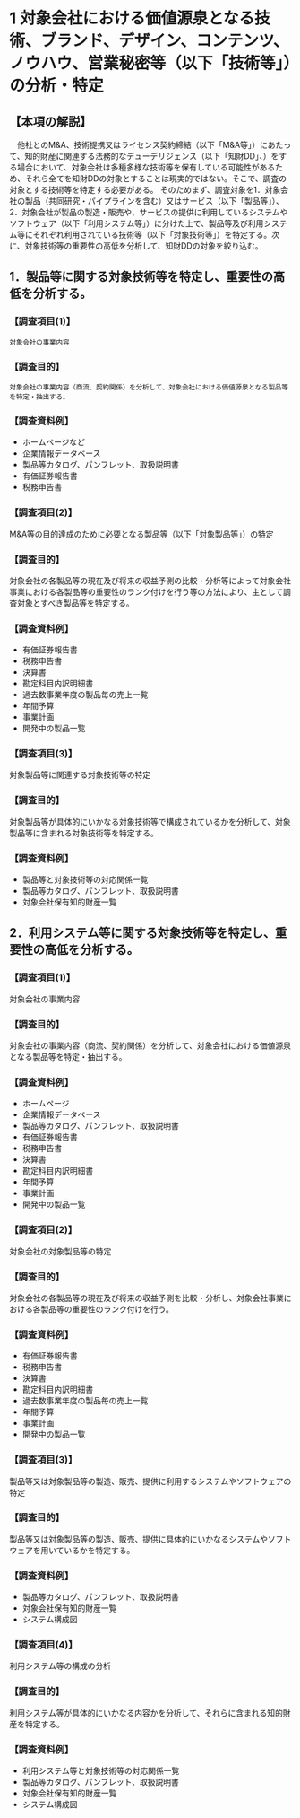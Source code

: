 # 1 対象会社における価値源泉となる技術、ブランド、デザイン、コンテンツ、ノウハウ、営業秘密等（以下「技術等」）の分析・特定

## 【本項の解説】
　他社とのM&A、技術提携又はライセンス契約締結（以下「M&A等」）にあたって、知的財産に関連する法務的なデューデリジェンス（以下「知財DD」、）をする場合において、対象会社は多種多様な技術等を保有している可能性があるため、それら全てを知財DDの対象とすることは現実的ではない。そこで、調査の対象とする技術等を特定する必要がある。
そのためまず、調査対象を1．対象会社の製品（共同研究・パイプラインを含む）又はサービス（以下「製品等」）、2．対象会社が製品の製造・販売や、サービスの提供に利用しているシステムやソフトウェア（以下「利用システム等」）に分けた上で、製品等及び利用システム等にそれぞれ利用されている技術等（以下「対象技術等」）を特定する。次に、対象技術等の重要性の高低を分析して、知財DDの対象を絞り込む。

## 1．製品等に関する対象技術等を特定し、重要性の高低を分析する。

### 【調査項目(1)】
	対象会社の事業内容
### 【調査目的】
	対象会社の事業内容（商流、契約関係）を分析して、対象会社における価値源泉となる製品等を特定・抽出する。
### 【調査資料例】
* ホームページなど
* 企業情報データベース
* 製品等カタログ、パンフレット、取扱説明書
* 有価証券報告書
* 税務申告書


### 【調査項目(2)】
M&A等の目的達成のために必要となる製品等（以下「対象製品等」）の特定
### 【調査目的】
対象会社の各製品等の現在及び将来の収益予測の比較・分析等によって対象会社事業における各製品等の重要性のランク付けを行う等の方法により、主として調査対象とすべき製品等を特定する。
### 【調査資料例】
* 有価証券報告書
* 税務申告書
* 決算書
* 勘定科目内訳明細書
* 過去数事業年度の製品毎の売上一覧
* 年間予算
* 事業計画
* 開発中の製品一覧


### 【調査項目(3)】
対象製品等に関連する対象技術等の特定
### 【調査目的】
対象製品等が具体的にいかなる対象技術等で構成されているかを分析して、対象製品等に含まれる対象技術等を特定する。
### 【調査資料例】
* 製品等と対象技術等の対応関係一覧
* 製品等カタログ、パンフレット、取扱説明書
* 対象会社保有知的財産一覧

## 2．利用システム等に関する対象技術等を特定し、重要性の高低を分析する。

### 【調査項目(1)】
対象会社の事業内容
### 【調査目的】
対象会社の事業内容（商流、契約関係）を分析して、対象会社における価値源泉となる製品等を特定・抽出する。
### 【調査資料例】
* ホームページ
* 企業情報データベース
* 製品等カタログ、パンフレット、取扱説明書
* 有価証券報告書
* 税務申告書
* 決算書
* 勘定科目内訳明細書
* 年間予算
* 事業計画
* 開発中の製品一覧


### 【調査項目(2)】
対象会社の対象製品等の特定
### 【調査目的】
対象会社の各製品等の現在及び将来の収益予測を比較・分析し、対象会社事業における各製品等の重要性のランク付けを行う。
### 【調査資料例】
* 有価証券報告書
* 税務申告書
* 決算書
* 勘定科目内訳明細書
* 過去数事業年度の製品毎の売上一覧
* 年間予算
* 事業計画
* 開発中の製品一覧


### 【調査項目(3)】
製品等又は対象製品等の製造、販売、提供に利用するシステムやソフトウェアの特定
### 【調査目的】
製品等又は対象製品等の製造、販売、提供に具体的にいかなるシステムやソフトウェアを用いているかを特定する。
### 【調査資料例】
* 製品等カタログ、パンフレット、取扱説明書
* 対象会社保有知的財産一覧
* システム構成図

### 【調査項目(4)】
利用システム等の構成の分析
### 【調査目的】
利用システム等が具体的にいかなる内容かを分析して、それらに含まれる知的財産を特定する。
### 【調査資料例】
* 利用システム等と対象技術等の対応関係一覧
* 製品等カタログ、パンフレット、取扱説明書
* 対象会社保有知的財産一覧
* システム構成図
